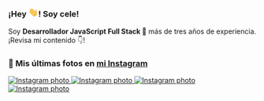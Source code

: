 <h3>¡Hey <img src="https://raw.githubusercontent.com/ABSphreak/ABSphreak/master/gifs/Hi.gif" width="20px" decondig="async">! Soy cele!</h3>

<p>Soy <strong>Desarrollador JavaScript Full Stack 🚀</strong> más de tres años de experiencia.<br />¡Revisa mi contenido 👇!</p>

### 📸 Mis últimas fotos en [mi Instagram](https://instagram.com/cele)


<a href='https://instagram.com/p/C1UpuSGLQiG' target='_blank'>
  <img width='20%' src='https://scontent-lhr8-2.cdninstagram.com/v/t51.29350-15/412513918_1325803934584302_4400498733289087214_n.jpg?stp=dst-jpg_e15&_nc_ht=scontent-lhr8-2.cdninstagram.com&_nc_cat=106&_nc_ohc=ijxFYte3aG4Q7kNvgE0r6DV&edm=APU89FABAAAA&ccb=7-5&oh=00_AYBj_-TDqNNSoyeZ2gnmmYeb_gsB6Dh_gNA3MljTID52bw&oe=6670271D&_nc_sid=bc0c2c' alt='Instagram photo' />
</a>
<a href='https://instagram.com/p/CzMY3lzxgmx' target='_blank'>
  <img width='20%' src='https://scontent-lhr6-1.cdninstagram.com/v/t51.29350-15/398916226_819142863293745_2426123683154743297_n.webp?stp=dst-jpg_e35&_nc_ht=scontent-lhr6-1.cdninstagram.com&_nc_cat=109&_nc_ohc=cgQg18f1I6IQ7kNvgFg7j2n&edm=APU89FABAAAA&ccb=7-5&oh=00_AYA5e6CK1DxH4xH7-i2__2krDClBD135YFosK0iEl1x3Vw&oe=6670260C&_nc_sid=bc0c2c' alt='Instagram photo' />
</a>
<a href='https://instagram.com/p/CygbQv4uqxM' target='_blank'>
  <img width='20%' src='https://scontent-lhr6-1.cdninstagram.com/v/t51.29350-15/391525959_236593062741789_5868561716480810596_n.webp?stp=dst-jpg_e35&_nc_ht=scontent-lhr6-1.cdninstagram.com&_nc_cat=109&_nc_ohc=xL2AxxUhztUQ7kNvgFj5IES&edm=APU89FABAAAA&ccb=7-5&oh=00_AYAJtD9xHD69fddbUwpQUWA4SmZb0YTfLDu0u1ONwBQD5A&oe=66702C48&_nc_sid=bc0c2c' alt='Instagram photo' />
</a>
<a href='https://instagram.com/p/CxTmOF6vN8M' target='_blank'>
  <img width='20%' src='https://scontent-lhr6-1.cdninstagram.com/v/t51.29350-15/378565944_323878180141713_8920720304536029091_n.jpg?stp=dst-jpg_e15&_nc_ht=scontent-lhr6-1.cdninstagram.com&_nc_cat=109&_nc_ohc=sNAf6NZ0URsQ7kNvgERc02m&edm=APU89FABAAAA&ccb=7-5&oh=00_AYB8lWwQ-s_g7wBUNQGCCKzwkLh9vyyZqktZu2wexTbMNQ&oe=66702612&_nc_sid=bc0c2c' alt='Instagram photo' />
</a>
